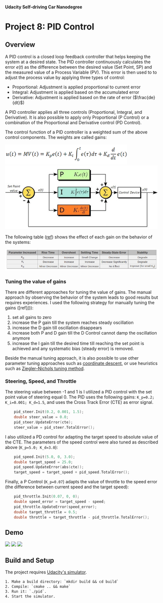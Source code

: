 #### Udacity Self-driving Car Nanodegree
# Project 8: PID Control


## Overview
A PID control is a closed loop feedback controller that helps keeping the system at a desired state. The PID controller continuously calculates the error $e(t)$ as the difference between the desired value (Set Point, SP) and the measured value of a Process Variable (PV). This error is then used to to adjust the process value by applying three types of control: 

* Proportional: Adjustment is applied proportional to current error
* Integral: Adjustment is applied based on the accumulated error
* Derivative: Adjustment is applied based on the rate of error ($\frac{de}{dt}$)

A PID controller applies all three controls (Proportional, Integral, and Derivative). It is also possible to apply only Proportional (P Control) or a combination of the Proportional and Derivative control (PD Control). 

The control function of a PID controller is a weighted sum of the above control components. The weights are called gains: 

<img src="./readme_files/PID_control_function.gif" width=400 />
<br />
<img src="./readme_files/PID_block_diagram.jpg" width=500 />

The following table ([ref](https://www.thorlabs.com/tutorials.cfm?tabID=5dfca308-d07e-46c9-baa0-4defc5c40c3e)) shows the effect of each gain on the behavior of the systems: 

<img src="./readme_files/PID_gains.png" width=600 />

### Tuning the value of gains
There are different approaches for tuning the value of gains. The manual approach by observing the behavior of the system leads to good results but requires experiences. I used the following strategy for manually tuning the gains ([ref][(](https://robotics.stackexchange.com/a/174/26634))): 

1. set all gains to zero
2. increase the P gain till the system reaches steady oscillation
3. increase the D gain till oscillation disappears
4. increase both P and D gain till the D Control cannot damp the oscillation anymore
5. increase the I gain till the desired time till reaching the set point is achieved and any systematic bias (steady error) is removed. 

Beside the manual tuning approach, it is also possible to use other parameter tuning approaches such as [coordinate descent](https://en.wikipedia.org/wiki/Coordinate_descent), or use heuristics such as [Ziegler–Nichols tuning method](https://en.wikipedia.org/wiki/Ziegler%E2%80%93Nichols_method). 

### Steering, Speed, and Throttle
The steering value between -1 and 1 is I utilized a PID control with the set point value of steering equal 0. The PID uses the following gains: `K_p=0.2; K_i=0.001; K_d=1.5`, and uses the Cross Track Error (CTE) as error signal. 

```cpp
    pid_steer.Init(0.2, 0.001, 1.5);
    double steer_value = 0.0;
    pid_steer.UpdateError(cte);
    steer_value = pid_steer.TotalError();
```

I also utilized a PD control for adapting the target speed to absolute value of the CTE. The parameters of the speed control were also tuned as described above (`K_p=5.0; K_d=3.0`): 

```cpp
    pid_speed.Init(5.0, 0, 3.0);
    double target_speed = 25.0;
    pid_speed.UpdateError(abs(cte));
    target_speed = target_speed + pid_speed.TotalError();
```

Finally, a P Control (`K_p=0.07`) adapts the value of throttle to the speed error (the difference between current speed and the target speed): 

```cpp
    pid_throttle.Init(0.07, 0, 0);
    double speed_error = target_speed - speed;
    pid_throttle.UpdateError(speed_error);
    double target_throttle = 0.5;
    double throttle = target_throttle - pid_throttle.TotalError();
```

## Demo

<img src="./readme_files/recording1.gif" />
<img src="./readme_files/recording2.gif" />
<img src="./readme_files/recording3.gif" />


## Build and Setup

The project requires [Udacity's simulator](https://github.com/udacity/self-driving-car-sim/releases).

```
1. Make a build directory: `mkdir build && cd build`
2. Compile: `cmake .. && make`
3. Run it: `./pid`. 
4. Start the simulator. 
```
